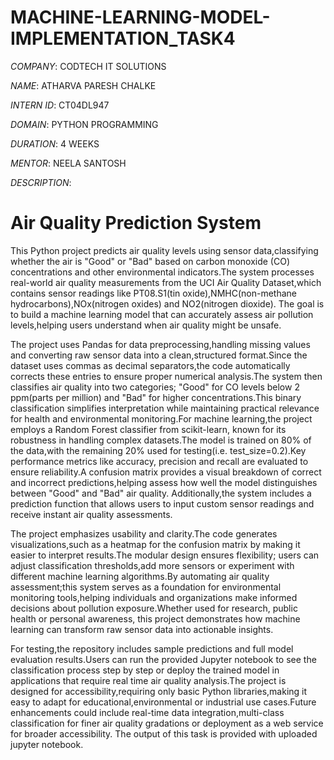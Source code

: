 # MACHINE-LEARNING-MODEL-IMPLEMENTATION_TASK4

*COMPANY*: CODTECH IT SOLUTIONS

*NAME*: ATHARVA PARESH CHALKE

*INTERN ID*: CT04DL947

*DOMAIN*:  PYTHON PROGRAMMING

*DURATION*: 4 WEEKS

*MENTOR*: NEELA SANTOSH

*DESCRIPTION*:

# Air Quality Prediction System

This Python project predicts air quality levels using sensor data,classifying whether the air is "Good" or "Bad" based on carbon monoxide (CO) concentrations and other environmental indicators.The system processes real-world air quality measurements from the UCI Air Quality Dataset,which contains sensor readings like PT08.S1(tin oxide),NMHC(non-methane hydrocarbons),NOx(nitrogen oxides) and NO2(nitrogen dioxide). The goal is to build a machine learning model that can accurately assess air pollution levels,helping users understand when air quality might be unsafe.

The project uses Pandas for data preprocessing,handling missing values and converting raw sensor data into a clean,structured format.Since the dataset uses commas as decimal separators,the code automatically corrects these entries to ensure proper numerical analysis.The system then classifies air quality into two categories; "Good" for CO levels below 2 ppm(parts per million) and "Bad" for higher concentrations.This binary classification simplifies interpretation while maintaining practical relevance for health and environmental monitoring.For machine learning,the project employs a Random Forest classifier from scikit-learn, known for its robustness in handling complex datasets.The model is trained on 80% of the data,with the remaining 20% used for testing(i.e. test_size=0.2).Key performance metrics like accuracy, precision and recall are evaluated to ensure reliability.A confusion matrix provides a visual breakdown of correct and incorrect predictions,helping assess how well the model distinguishes between "Good" and "Bad" air quality. Additionally,the system includes a prediction function that allows users to input custom sensor readings and receive instant air quality assessments.

The project emphasizes usability and clarity.The code generates visualizations,such as a heatmap for the confusion matrix by making it easier to interpret results.The modular design ensures flexibility; users can adjust classification thresholds,add more sensors or experiment with different machine learning algorithms.By automating air quality assessment;this system serves as a foundation for environmental monitoring tools,helping individuals and organizations make informed decisions about pollution exposure.Whether used for research, public health or personal awareness, this project demonstrates how machine learning can transform raw sensor data into actionable insights.

For testing,the repository includes sample predictions and full model evaluation results.Users can run the provided Jupyter notebook to see the classification process step by step or deploy the trained model in applications that require real time air quality analysis.The project is designed for accessibility,requiring only basic Python libraries,making it easy to adapt for educational,environmental or industrial use cases.Future enhancements could include real-time data integration,multi-class classification for finer air quality gradations or deployment as a web service for broader accessibility.
The output of this task is provided with uploaded jupyter notebook.
